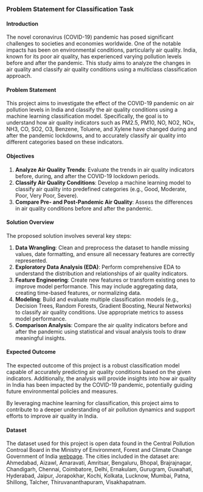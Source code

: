 ### Problem Statement for Classification Task

#### Introduction
The novel coronavirus (COVID-19) pandemic has posed significant challenges to societies and economies worldwide. One of the notable impacts has been on environmental conditions, particularly air quality. India, known for its poor air quality, has experienced varying pollution levels before and after the pandemic. This study aims to analyze the changes in air quality and classify air quality conditions using a multiclass classification approach.

#### Problem Statement
This project aims to investigate the effect of the COVID-19 pandemic on air pollution levels in India and classify the air quality conditions using a machine learning classification model. Specifically, the goal is to understand how air quality indicators such as PM2.5, PM10, NO, NO2, NOx, NH3, CO, SO2, O3, Benzene, Toluene, and Xylene have changed during and after the pandemic lockdowns, and to accurately classify air quality into different categories based on these indicators.

#### Objectives
1. **Analyze Air Quality Trends**: Evaluate the trends in air quality indicators before, during, and after the COVID-19 lockdown periods.
2. **Classify Air Quality Conditions**: Develop a machine learning model to classify air quality into predefined categories (e.g., Good, Moderate, Poor, Very Poor, Severe).
3. **Compare Pre- and Post-Pandemic Air Quality**: Assess the differences in air quality conditions before and after the pandemic.

#### Solution Overview
The proposed solution involves several key steps:

1. **Data Wrangling**: Clean and preprocess the dataset to handle missing values, date formatting, and ensure all necessary features are correctly represented.
2. **Exploratory Data Analysis (EDA)**: Perform comprehensive EDA to understand the distribution and relationships of air quality indicators.
3. **Feature Engineering**: Create new features or transform existing ones to improve model performance. This may include aggregating data, creating time-based features, or normalizing data.
4. **Modeling**: Build and evaluate multiple classification models (e.g., Decision Trees, Random Forests, Gradient Boosting, Neural Networks) to classify air quality conditions. Use appropriate metrics to assess model performance.
5. **Comparison Analysis**: Compare the air quality indicators before and after the pandemic using statistical and visual analysis tools to draw meaningful insights.

#### Expected Outcome
The expected outcome of this project is a robust classification model capable of accurately predicting air quality conditions based on the given indicators. Additionally, the analysis will provide insights into how air quality in India has been impacted by the COVID-19 pandemic, potentially guiding future environmental policies and measures.

By leveraging machine learning for classification, this project aims to contribute to a deeper understanding of air pollution dynamics and support efforts to improve air quality in India.

#### Dataset
The dataset used for this project is open data found in the Central Pollution Controal Board in the Ministry of Environment, Forest and Climate Change Government of India [webpage](https://cpcb.nic.in/). The cities included in the dataset are: Ahmedabad, Aizawl, Amaravati, Amritsar, Bengaluru, Bhopal, Brajrajnagar, Chandigarh, Chennai, Coimbatore, Delhi, Ernakulam, Gurugram, Guwahati, Hyderabad, Jaipur, Jorapokhar, Kochi, Kolkata, Lucknow, Mumbai, Patna, Shillong, Talcher, Thiruvananthapuram, Visakhapatnam.